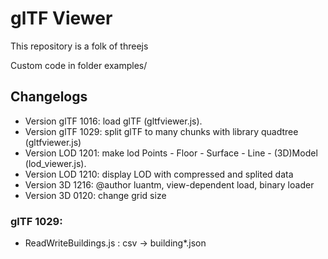 # glTF Viewer

This repository is a folk of threejs

Custom code in folder examples/

## Changelogs

 - Version glTF 1016: load glTF  (gltfviewer.js).
 - Version glTF 1029: split glTF to many chunks with library quadtree (gltfviewer.js)
 - Version LOD 1201: make lod Points - Floor - Surface - Line - (3D)Model (lod_viewer.js).
 - Version LOD 1210: display LOD with compressed and splited data
 - Version 3D 1216: @author luantm, view-dependent load, binary loader
 - Version 3D 0120: change grid size

### glTF 1029:

 - ReadWriteBuildings.js : csv -> building*.json


